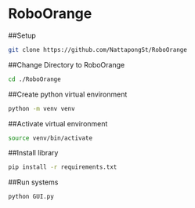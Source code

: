# RoboOrange

##Setup

```bash
git clone https://github.com/NattapongSt/RoboOrange
```

##Change Directory to RoboOrange

```bash
cd ./RoboOrange
```

##Create python virtual environment

```bash
python -m venv venv
```

##Activate virtual environment

```bash
source venv/bin/activate
```

##Install library

```bash
pip install -r requirements.txt
```

##Run systems

```bash
python GUI.py
```
